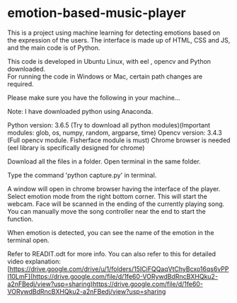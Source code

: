 # emotion-based-music-player
This is a project using machine learning for detecting emotions based on the expression of the users. The interface is made up of HTML, CSS and JS, and the main code is of Python.


This code is developed in Ubuntu Linux, with eel , opencv and Python downloaded.  
For running the code in Windows or Mac, certain path changes are required.


Please make sure you have the following in your machine...

Note: I have downloaded python using Anaconda.

Python version: 3.6.5 (Try to download all python modules)(Important modules: glob, os, numpy, random, argparse, time)
Opencv version: 3.4.3 (Full opencv module. Fisherface module is must)
Chrome browser is needed (eel library is specifically designed for chrome)

Download all the files in a folder. Open terminal in the same folder. 

Type the command 'python capture.py' in terminal. 

A window will open in chrome browser having the interface of the player. Select emotion mode from the right bottom corner. This will start the webcam. Face will be scanned in the ending of the currently playing song. You can manually move the song controller near the end to start the function. 

When emotion is detected, you can see the name of the emotion in the terminal open.

Refer to READIT.odt for more info.
You can also refer to this for detailed video explanation: [https://drive.google.com/drive/u/1/folders/15ICiFQQaqVtChyBcxo16qs6vPPI10LmF](https://drive.google.com/file/d/1fe60-VORywdBdRncBXHQku2-a2nFBedj/view?usp=sharing)https://drive.google.com/file/d/1fe60-VORywdBdRncBXHQku2-a2nFBedj/view?usp=sharing
